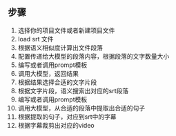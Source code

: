 ## 步骤

1. 选择你的项目文件或者新建项目文件
2. load srt 文件
3. 根据语义相似度计算出文件段落
4. 配置传递给大模型的段落内容，根据段落的文字数量大小
5. 编写或者调用prompt模板
6. 调用大模型，返回结果
7. 根据结果选择合适的文字片段
8. 根据文字片段，语义搜索出对应的srt段落
9. 编写或者调用prompt模板
10. 调用大模型，从合适的段落中提取出合适的句子
11. 根据提取的句子，对应到srt中的字幕
12. 根据字幕裁剪出对应的video